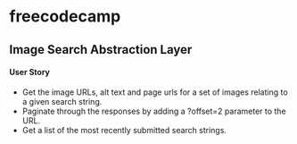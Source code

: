 # freecodecamp
## Image Search Abstraction Layer
#### User Story
- Get the image URLs, alt text and page urls for a set of images relating to a given search string.
- Paginate through the responses by adding a ?offset=2 parameter to the URL.
- Get a list of the most recently submitted search strings.
